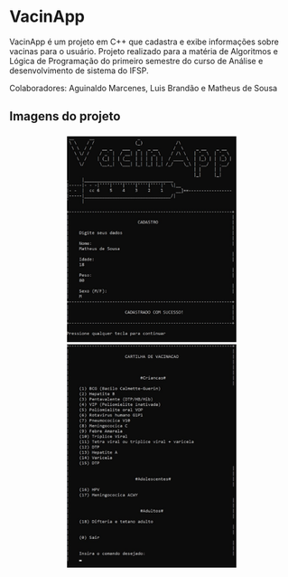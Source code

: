 # VacinApp
VacinApp é um projeto em C++ que cadastra e exibe informações sobre vacinas para o usuário. Projeto realizado para a matéria de Algoritmos e Lógica de Programação do primeiro semestre do curso de Análise e desenvolvimento de sistema do IFSP.

Colaboradores: Aguinaldo Marcenes, Luis Brandão e Matheus de Sousa


## Imagens do projeto

<h3 align="center" style="justify-content: space-between">
    <img alt="Header" title="#Header" src="assets/img/header.jpg" style="width:300px"/>
    <img alt="Menu" title="#Menu" src="assets/img/menu.jpg" style="width:300px" />
</h3>
